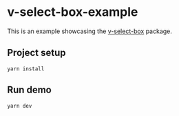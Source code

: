 # v-select-box-example
This is an example showcasing the [v-select-box](https://github.com/rodrigooslp/v-select-box) package.

## Project setup
```
yarn install
```

## Run demo
```
yarn dev
```
